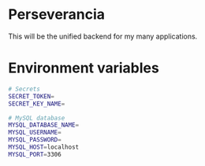 # Perseverancia

This will be the unified backend for my many applications.

# Environment variables

```bash
# Secrets
SECRET_TOKEN=
SECRET_KEY_NAME=

# MySQL database
MYSQL_DATABASE_NAME=
MYSQL_USERNAME=
MYSQL_PASSWORD=
MYSQL_HOST=localhost
MYSQL_PORT=3306
```

